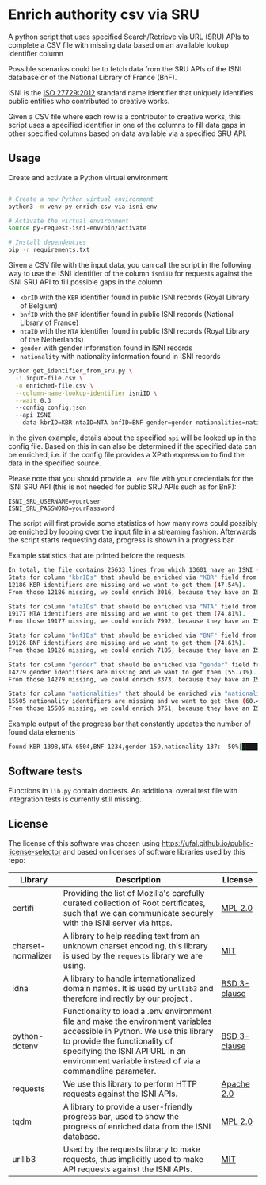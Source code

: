 # Enrich authority csv via SRU

A python script that uses specified Search/Retrieve via URL (SRU) APIs to complete a CSV file with missing data based on an available lookup identifier column

Possible scenarios could be to fetch data from the SRU APIs of the ISNI database or of the National Library of France (BnF).

ISNI is the [ISO 27729:2012](https://www.iso.org/standard/44292.html) standard name identifier that uniquely identifies public entities who contributed to creative works.

Given a CSV file where each row is a contributor to creative works, this script uses a specified identifier in one of the columns to
fill data gaps in other specified columns based on data available via a specified SRU API.

## Usage

Create and activate a Python virtual environment
```bash

# Create a new Python virtual environment
python3 -m venv py-enrich-csv-via-isni-env

# Activate the virtual environment
source py-request-isni-env/bin/activate

# Install dependencies
pip -r requirements.txt
```

Given a CSV file with the input data, you can call the script in the following way to use the ISNI identifier of the column `isniID`
for requests against the ISNI SRU API to fill possible gaps in the column

* `kbrID` with the `KBR` identifier found in public ISNI records (Royal Library of Belgium)
* `bnfID` with the `BNF` identifier found in public ISNI records (National Library of France)
* `ntaID` with the `NTA` identifier found in public ISNI records (Royal Library of the Netherlands)
* `gender` with gender information found in ISNI records
* `nationality` with nationality information found in ISNI records

```bash
python get_identifier_from_sru.py \
  -i input-file.csv \
  -o enriched-file.csv \
  --column-name-lookup-identifier isniID \
  --wait 0.3
  --config config.json
  --api ISNI
  --data kbrID=KBR ntaID=NTA bnfID=BNF gender=gender nationalities=nationality
```
In the given example, details about the specified `api` will be looked up in the config file.
Based on this in can also be determined if the specified data can be enriched,
i.e. if the config file provides a XPath expression to find the data in the specified source.

Please note that you should provide a `.env` file with your credentials for the ISNI SRU API (this is not needed for public SRU APIs such as for BnF):

```
ISNI_SRU_USERNAME=yourUser
ISNI_SRU_PASSWORD=yourPassword
```

The script will first provide some statistics of how many rows could possibly be enriched
by looping over the input file in a streaming fashion.
Afterwards the script starts requesting data, progress is shown in a progress bar.

Example statistics that are printed before the requests

```bash
In total, the file contains 25633 lines from which 13601 have an ISNI (53.06%)
Stats for column "kbrIDs" that should be enriched via "KBR" field from the ISNI database
12186 KBR identifiers are missing and we want to get them (47.54%).
From those 12186 missing, we could enrich 3016, because they have an ISNI (24.75%)

Stats for column "ntaIDs" that should be enriched via "NTA" field from the ISNI database
19177 NTA identifiers are missing and we want to get them (74.81%).
From those 19177 missing, we could enrich 7992, because they have an ISNI (41.67%)

Stats for column "bnfIDs" that should be enriched via "BNF" field from the ISNI database
19126 BNF identifiers are missing and we want to get them (74.61%).
From those 19126 missing, we could enrich 7105, because they have an ISNI (37.15%)

Stats for column "gender" that should be enriched via "gender" field from the ISNI database
14279 gender identifiers are missing and we want to get them (55.71%).
From those 14279 missing, we could enrich 3373, because they have an ISNI (23.62%)

Stats for column "nationalities" that should be enriched via "nationality" field from the ISNI database
15505 nationality identifiers are missing and we want to get them (60.49%).
From those 15505 missing, we could enrich 3751, because they have an ISNI (24.19%)

```

Example output of the progress bar that constantly updates the number of found data elements

```bash
found KBR 1398,NTA 6504,BNF 1234,gender 159,nationality 137:  50%|█████████████████████████████████████████████████▉                                                 | 12218/24250 [36:57<34:54,  5.74it/s]
```

## Software tests

Functions in `lib.py` contain doctests. An additional overal test file with integration tests is currently still missing.

## License

The license of this software was chosen using https://ufal.github.io/public-license-selector and based on licenses of software libraries used by this repo:

| Library | Description | License |
|---------|-------------|---------|
| certifi | Providing the list of Mozilla's carefully curated collection of Root certificates, such that we can communicate securely with the ISNI server via https. | [MPL 2.0](https://www.mozilla.org/en-US/MPL/2.0/) |
| charset-normalizer | A library to help reading text from an unknown charset encoding, this library is used by the `requests` library we are using. | [MIT](https://opensource.org/licenses/MIT) |
| idna | A library to handle internationalized domain names. It is used by `urllib3` and therefore indirectly by our project . | [BSD 3-clause](https://opensource.org/licenses/BSD-3-Clause) |
| python-dotenv | Functionality to load a .env environment file and make the environment variables accessible in Python. We use this library to provide the functionality of specifying the ISNI API URL in an environment variable instead of via a commandline parameter. | [BSD 3-clause](https://opensource.org/licenses/BSD-3-Clause) |
| requests | We use this library to perform HTTP requests against the ISNI APIs. | [Apache 2.0](https://www.apache.org/licenses/LICENSE-2.0) |
| tqdm | A library to provide a user-friendly progress bar, used to show the progress of enriched data from the ISNI database. | [MPL 2.0](https://www.mozilla.org/en-US/MPL/2.0/) |
| urllib3 | Used by the requests library to make requests, thus implicitly used to make API requests against the ISNI APIs. | [MIT](https://opensource.org/licenses/MIT) |

